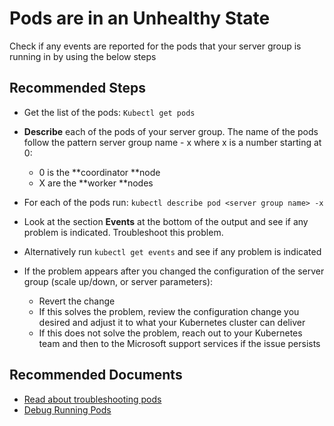 <properties
  pagetitle="Pods are in an Unhealthy State"
  service="microsoft.azuredata"
  resource="postgresinstances"
  ms.author="pookam"
  selfhelptype="Generic"
  supporttopicids="32747915"
  productpesids="17124"
  cloudenvironments="public"
  articleid="e897640e-5f28-42f0-b449-d0b0edb2ca22"
  ownershipid="AzureData_Azure_Arc_enabled_PostgreSQL_Hyperscale" />
# Pods are in an Unhealthy State

Check if any events are reported for the pods that your server group is running in by using the below steps

## **Recommended Steps**

- Get the list of the pods: `Kubectl get pods`	
- **Describe** each of the pods of your server group. The name of the pods follow the pattern server group name - x where x is a number starting at 0:

	* 0 is the **coordinator **node
	* X are the **worker **nodes		
	
- For each of the pods run: `kubectl describe pod <server group name> -x`
- Look at the section **Events** at the bottom of the output and see if any problem is indicated. Troubleshoot this problem.
- Alternatively run `kubectl get events` and see if any problem is indicated
- If the problem appears after you changed the configuration of the server group (scale up/down, or server parameters):

	* Revert the change 
	* If this solves the problem, review the configuration change you desired and adjust it to what your Kubernetes cluster can deliver
	* If this does not solve the problem, reach out to your Kubernetes team and then to the Microsoft support services if the issue persists

## **Recommended Documents**

- [Read about troubleshooting pods](https://kubernetes.io/docs/tasks/debug-application-cluster/debug-pod-replication-controller/)
- [Debug Running Pods](https://kubernetes.io/docs/tasks/debug-application-cluster/debug-running-pod/)

